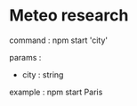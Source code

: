 # Meteo research

command : npm start 'city'

params : 
- city : string

example : npm start Paris

